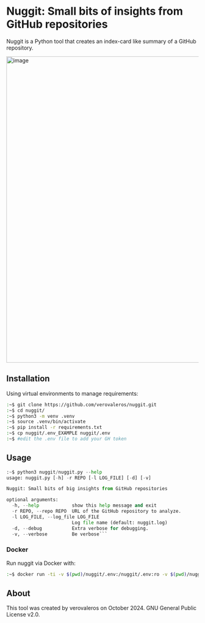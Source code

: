 # Nuggit: Small bits of insights from GitHub repositories

Nuggit is a Python tool that creates an index-card like summary of a GitHub repository.

<img width="800" alt="image" src="https://github.com/user-attachments/assets/9c83975c-2139-4ee6-9e7a-6cbcb687792e">

## Installation

Using virtual environments to manage requirements:
```bash
:~$ git clone https://github.com/verovaleros/nuggit.git
:~$ cd nuggit/
:~$ python3 -m venv .venv
:~$ source .venv/bin/activate
:~$ pip install -r requirements.txt
:~$ cp nuggit/.env_EXAMPLE nuggit/.env
:~$ #edit the .env file to add your GH token
```

## Usage
```python
:~$ python3 nuggit/nuggit.py --help
usage: nuggit.py [-h] -r REPO [-l LOG_FILE] [-d] [-v]

Nuggit: Small bits of big insights from GitHub repositories

optional arguments:
  -h, --help            show this help message and exit
  -r REPO, --repo REPO  URL of the GitHub repository to analyze.
  -l LOG_FILE, --log_file LOG_FILE
                        Log file name (default: nuggit.log)
  -d, --debug           Extra verbose for debugging.
  -v, --verbose         Be verbose```
```

### Docker

Run nuggit via Docker with:

```bash
:~$ docker run -ti -v $(pwd)/nuggit/.env:/nuggit/.env:ro -v $(pwd)/nuggit/output:/nuggit/output/ -v $(pwd)/nuggit/logs:/nuggit/logs ghcr.io/verovaleros/nuggit:latest python3 nuggit.py -r https://github.com/verovaleros/nuggit
```

## About
This tool was created by verovaleros on October 2024. GNU General Public License v2.0.
